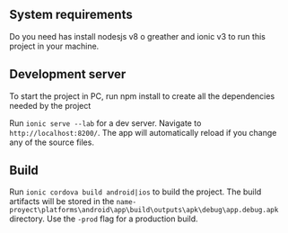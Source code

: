 ## System requirements

Do you need has install nodesjs v8 o greather and ionic v3 to run this project in your machine.

## Development server

To start the project in PC, run npm install to create all the dependencies needed by the project

Run `ionic serve --lab` for a dev server. Navigate to `http://localhost:8200/`. The app will automatically reload if you change any of the source files.

## Build

Run `ionic cordova build android|ios` to build the project. The build artifacts will be stored in the `name-proyect\platforms\android\app\build\outputs\apk\debug\app.debug.apk` directory. Use the `-prod` flag for a production build.
